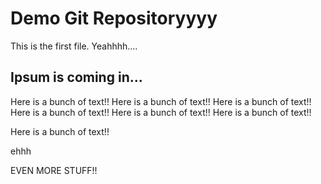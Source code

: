 # Demo Git Repositoryyyy

This is the first file. Yeahhhh....

## Ipsum is coming in...

Here is a bunch of text!! Here is a bunch of text!! Here is a bunch of text!! Here is a bunch of text!! 
Here is a bunch of text!! 
Here is a bunch of text!! 


Here is a bunch of text!! 


ehhh



EVEN MORE STUFF!!

